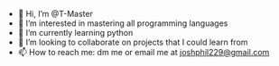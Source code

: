- 👋 Hi, I’m @T-Master
- 👀 I’m interested in mastering all programming languages
- 🌱 I’m currently learning python
- 💞️ I’m looking to collaborate on projects that I could learn from 
- 📫 How to reach me: dm me or email me at joshphil229@gmail.com 



